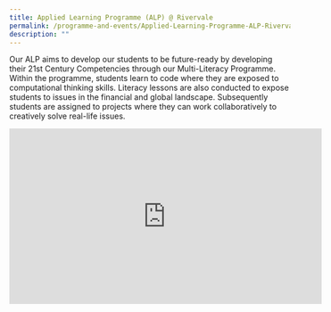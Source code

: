 ```yaml
---
title: Applied Learning Programme (ALP) @ Rivervale
permalink: /programme-and-events/Applied-Learning-Programme-ALP-Rivervale/
description: ""
---
```

Our ALP aims to develop our students to be future-ready by developing their 21st Century Competencies through our Multi-Literacy Programme. Within the programme, students learn to code where they are exposed to computational thinking skills. Literacy lessons are also conducted to expose students to issues in the financial and global landscape. Subsequently students are assigned to projects where they can work collaboratively to creatively solve real-life issues.

<iframe allowfullscreen="" allow="accelerometer; autoplay; clipboard-write; encrypted-media; gyroscope; picture-in-picture; web-share" frameborder="0" title="YouTube video player" src="https://www.youtube.com/embed/mQAoI4fbyS0" height="315" width="560"></iframe>